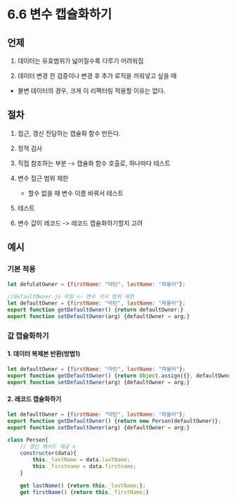 # 6.6 변수 캡슐화하기

## 언제

1. 데이터는 유효범위가 넓어질수록 다루기 어려워짐

2. 데이터 변경 전 검증이나 변경 후 추가 로직을 끼워넣고 싶을 때

- 불변 데이터의 경우, 크게 이 리팩터링 적용할 이유는 없다. 

## 절차

1. 접근, 갱신 전담하는 캡슐화 함수 만든다.

2. 정적 검사
3. 직접 참조하는 부분 -> 캡슐화 함수 호출로, 하나마다 테스트
4. 변수 접근 범위 제한
    - 할수 없을 때 변수 이름 바꿔서 테스트
5. 테스트
6. 변수 값이 레코드 -> 레코드 캡슐화하기할지 고려

## 예시

### 기본 적용

```javascript
let defulatOwner = {firstName: "마틴", lastName: "파울러"};
```

```javascript
//defaultOwner.js 파일 <- 변수 가시 범위 제한
let defaultOwner = {firstName: "마틴", lastName: "파울러"};
export function getDefaultOwner() {return defaultOwner;}
export function setDefaultOwner(arg) {defaultOwner = arg;}
```

### 값 캡슐화하기

#### 1. 데이터 복제본 반환(방법1)

```javascript
let defaultOwner = {firstName: "마틴", lastName: "파울러"};
export function getDefaultOwner() {return Object.assign({}, defaultOwner)};
export function setDefaultOwner(arg) {defaultOwner = arg;}
```

#### 2. 레코드 캡슐화하기

```javascript
let defaultOwner = {firstName: "마틴", lastName: "파울러"};
export function getDefaultOwner() {return new Person(defaultOwner)};
export function setDefaultOwner(arg) {defaultOwner = arg;}

class Person{
    // 갱신 메서드 제공 x
    constructor(data){
        this._lastName = data.lastName;
        this._firstname = data.firstname;
    }

    get lastName() {return this._lastName;};
    get firstName() {return this._firstName;}
```
